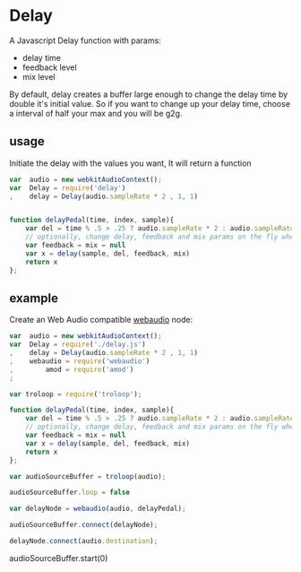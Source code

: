# Delay

A Javascript Delay function with params:
* delay time
* feedback level
* mix level

By default, delay creates a buffer large enough to change the delay time by double it's initial value. So if you want to change up your delay time, choose a interval of half your max and you will be g2g.

## usage

Initiate the delay with the values you want, It will return a function

```js
var  audio = new webkitAudioContext();
var  Delay = require('delay')
,    delay = Delay(audio.sampleRate * 2	, 1, 1)


function delayPedal(time, index, sample){
	var del = time % .5 > .25 ? audio.sampleRate * 2 : audio.sampleRate * 4
	// optionally, change delay, feedback and mix params on the fly when you call the delay function
	var feedback = mix = null
	var x = delay(sample, del, feedback, mix)
	return x
};

```

## example

Create an Web Audio compatible [webaudio](https://github.com/NHQ/webaudio) node:

```js
var  audio = new webkitAudioContext();
var  Delay = require('./delay.js')
,    delay = Delay(audio.sampleRate * 2	, 1, 1)
,    webaudio = require('webaudio')
,		 amod = require('amod')
;

var troloop = require('troloop');

function delayPedal(time, index, sample){
	var del = time % .5 > .25 ? audio.sampleRate * 2 : audio.sampleRate * 4
	// optionally, change delay, feedback and mix params on the fly when you call the delay function
	var feedback = mix = null
	var x = delay(sample, del, feedback, mix)
	return x
};

var audioSourceBuffer = troloop(audio);

audioSourceBuffer.loop = false

var delayNode = webaudio(audio, delayPedal);

audioSourceBuffer.connect(delayNode);

delayNode.connect(audio.destination);
```
audioSourceBuffer.start(0)
